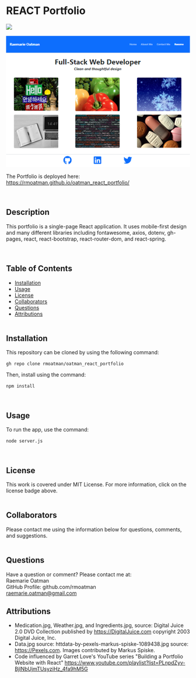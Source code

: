 # REACT Portfolio

[<img src="https://img.shields.io/badge/license-MIT-brightgreen?link=https://opensource.org/licenses/MIT">](https://opensource.org/licenses/MIT)

<img src="./src/assets/images/screenshot_of_portfolio.png" alt="Image of portfolio homepage">

<br>

The Portfolio is deployed here:  https://rmoatman.github.io/oatman_react_portfolio/

<br>

## Description

This portfolio is a single-page React application.  It uses mobile-first design and many different libraries including fontawesome, axios, dotenv, gh-pages, react, react-bootstrap, react-router-dom, and react-spring.

<br>

## Table of Contents

- [Installation](#installation)
- [Usage](#usage)
- [License](#license)
- [Collaborators](#collaborators)
- [Questions](#questions)
- [Attributions](#attributions)
<br><br>

## Installation

This repository can be cloned by using the following command:
~~~
gh repo clone rmoatman/oatman_react_portfolio
~~~

Then, install using the command:
~~~
npm install
~~~
<br>

## Usage

To run the app, use the command:
~~~
node server.js
~~~
<br>

## License

This work is covered under MIT License.  For more information, click on the license badge above.
<br><br>

## Collaborators

Please contact me using the information below for questions, comments, and suggestions.
<br><br>

## Questions

Have a question or comment?  Please contact me at:<br>
Raemarie Oatman<br>
GitHub Profile: github.com/rmoatman<br>
raemarie.oatman@gmail.com<br>

## Attributions
- Medication.jpg, Weather.jpg, and Ingredients.jpg, source: Digital Juice 2.0 DVD Collection published by https://DigitalJuice.com copyright 2003 Digital Juice, Inc.
- Data.jpg source:  httdata-by-pexels-markus-spiske-1089438.jpg source:  https://Pexels.com.  Images contributed by Markus Spiske.
- Code influenced by Garret Love's YouTube series "Building a Portfolio Website with React" https://www.youtube.com/playlist?list=PLnpdZyv-BjINbUjmTUsyziHz_4fa9hM5G
